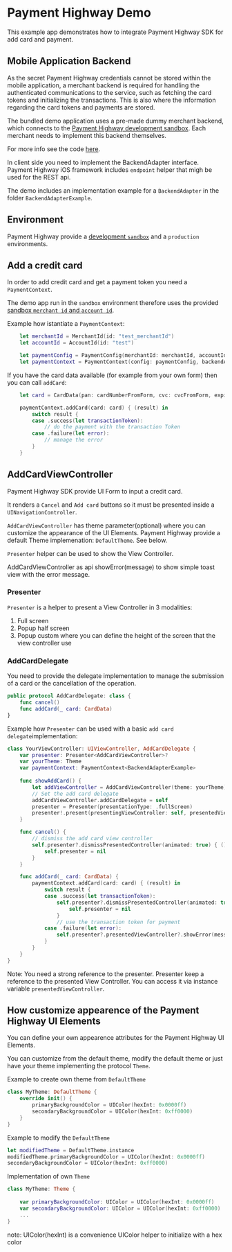 
# Payment Highway Demo

This example app demonstrates how to integrate Payment Highway SDK for add card and payment.

## Mobile Application Backend

As the secret Payment Highway credentials cannot be stored within the mobile application, a merchant backend is required for handling the authenticated communications to the service, such as fetching the card tokens and initializing the transactions. This is also where the information regarding the card tokens and payments are stored.

The bundled demo application uses a pre-made dummy merchant backend, which connects to the [Payment Highway development sandbox](https://dev.paymenthighway.io/#development-sandbox). Each merchant needs to implement this backend themselves.

For more info see the code [here]().

In client side you need to implement the BackendAdapter interface. Payment Highway iOS framework includes `endpoint` helper that migh be used for the REST api.

The demo includes an implementation example for a `BackendAdapter` in the folder `BackendAdapterExample`.

## Environment

Payment Highway provide a [development `sandbox`](https://dev.paymenthighway.io/#development-sandbox) and a `production` environments.

## Add a credit card

In order to add credit card and get a payment token you need a `PaymentContext`.

The demo app run in the `sandbox` environment therefore uses the provided [sandbox `merchant id` and `account id`](https://dev.paymenthighway.io/#development-sandbox).

Example how istantiate a `PaymentContext`:
```swift
    let merchantId = MerchantId(id: "test_merchantId")
    let accountId = AccountId(id: "test")

    let paymentConfig = PaymentConfig(merchantId: merchantId, accountId: accountId, environment: Environment.sandbox)
    let paymentContext = PaymentContext(config: paymentConfig, backendAdapter: BackendAdapterExample())
```

If you have the card data available (for example from your own form) then you can call `addCard`:
```swift
    let card = CardData(pan: cardNumberFromForm, cvc: cvcFromForm, expirationDate: expirationDateFromForm)

    paymentContext.addCard(card: card) { (result) in
        switch result {
        case .success(let transactionToken):
            // do the payment with the transaction Token
        case .failure(let error):
            // manage the error
        }
    }
```

## AddCardViewController

Payment Highway SDK provide UI Form to input a credit card.

It renders a `Cancel` and `Add card` buttons so it must be presented inside a `UINavigationController`.

`AddCardViewController` has theme parameter(optional) where you can customize the appearance of the UI Elements. Payment Highway provide a default Theme implemenation: `DefaultTheme`. See below.

`Presenter` helper can be used to show the View Controller.

AddCardViewController as api showError(message) to show simple toast view with the error message.

### Presenter

`Presenter` is a helper to present a View Controller in 3 modalities:
1. Full screen
2. Popup half screen 
3. Popup custom where you can define the height of the screen that the view controller use

### AddCardDelegate

You need to provide the delegate implementation to manage the submission of a card or the cancellation of the operation.

```swift
public protocol AddCardDelegate: class {
    func cancel()
    func addCard(_ card: CardData)
}
```

Example how `Presenter` can be used with a basic `add card delegate`implementation:

```swift
class YourViewController: UIViewController, AddCardDelegate {
    var presenter: Presenter<AddCardViewController>?
    var yourTheme: Theme
    var paymentContext: PaymentContext<BackendAdapterExample>
    
    func showAddCard() {
        let addViewController = AddCardViewController(theme: yourTheme)
        // Set the add card delegate
        addCardViewController.addCardDelegate = self
        presenter = Presenter(presentationType: .fullScreen)
        presenter!.present(presentingViewController: self, presentedViewController: addViewController)
    }

    func cancel() {
        // dismiss the add card view controller
        self.presenter?.dismissPresentedController(animated: true) { () in
            self.presenter = nil
        }
    }

    func addCard(_ card: CardData) {
        paymentContext.addCard(card: card) { (result) in
            switch result {
            case .success(let transactionToken):
                self.presenter?.dismissPresentedController(animated: true) { () in
                    self.presenter = nil
                }
                // use the transaction token for payment
            case .failure(let error):
                self.presenter?.presentedViewController?.showError(message: "\(error)")
            }
        }
    }
}
````
Note: You need a strong reference to the presenter. Presenter keep a reference to the presented View Controller. You can access it via instance variable `presentedViewController`.


## How customize appearence of the Payment Highway UI Elements

You can define your own appearence attributes for the Payment Highway UI Elements.

You can customize from the default theme, modify the default theme or just have your theme implementing the protocol `Theme`.

Example to create own theme from `DefaultTheme`
```swift
class MyTheme: DefaultTheme {
    override init() {
        primaryBackgroundColor = UIColor(hexInt: 0x0000ff)
        secondaryBackgroundColor = UIColor(hexInt: 0xff0000)
    }
}
```

Example to modify the `DefaultTheme`
```swift
let modifiedTheme = DefaultTheme.instance
modifiedTheme.primaryBackgroundColor = UIColor(hexInt: 0x0000ff)
secondaryBackgroundColor = UIColor(hexInt: 0xff0000)
```

Implementation of own `Theme`
```swift
class MyTheme: Theme {
    
    var primaryBackgroundColor: UIColor = UIColor(hexInt: 0x0000ff)
    var secondaryBackgroundColor: UIColor = UIColor(hexInt: 0xff0000)
    ...
} 
```

note: UIColor(hexInt) is a convenience UIColor helper to initialize with a hex color




